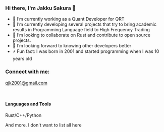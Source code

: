 ### Hi there, I'm Jakku Sakura 👋

- 🔭 I’m currently working as a Quant Developer for QRT
- 🌱 I’m currently developing several projects that try to bring academic results in Programming Language field to High Frequency Trading
- 👯 I’m looking to collaborate on Rust and contribute to open source projects.
- 🤔 I’m looking forward to knowing other developers better
- ⚡ Fun fact: I was born in 2001 and started programming when I was 10 years old

### Connect with me:

qjk2001@gmail.com

<br/>

#### Languages and Tools

Rust/C++/Python

And more. I don't want to list all here

